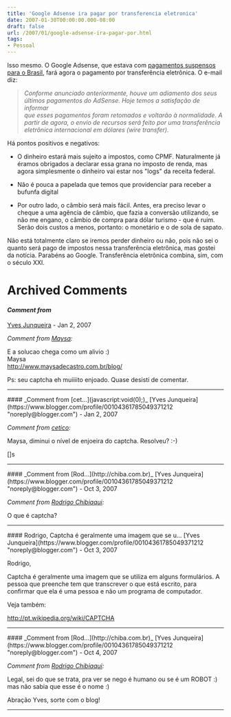 ```yaml
---
title: 'Google Adsense ira pagar por transferencia eletronica'
date: 2007-01-30T00:00:00.000-08:00
draft: false
url: /2007/01/google-adsense-ira-pagar-por.html
tags: 
- Pessoal
---
```


Isso mesmo. O Google Adsense, que estava com [pagamentos suspensos para o Brasil](http://idgnow.uol.com.br/internet/2007/01/15/idgnoticia.2007-01-15.0784771675), fará agora o pagamento por transferência eletrônica. O e-mail diz:  

> _Conforme anunciado anteriormente, houve um adiamento dos seus  
> últimos pagamentos do AdSense. Hoje temos a satisfação de informar  
> que esses pagamentos foram retomados e voltarão à normalidade. A  
> partir de agora, o envio de recursos será feito por uma transferência  
> eletrônica internacional em dólares (wire transfer)._

  
Há pontos positivos e negativos:  

  
*   O dinheiro estará mais sujeito a impostos, como CPMF. Naturalmente já éramos obrigados a declarar essa grana no imposto de renda, mas agora simplesmente o dinheiro vai estar nos "logs" da receita federal.
  
*   Não é pouca a papelada que temos que providenciar para receber a bufunfa digital
  
*   Por outro lado, o câmbio será mais fácil. Antes, era preciso levar o cheque a uma agência de câmbio, que fazia a conversão utilizando, se não me engano, o câmbio de compra para dólar turismo - que é ruim. Serão dois custos a menos, portanto: o monetário e o de sola de sapato.
  

  
Não está totalmente claro se iremos perder dinheiro ou não, pois não sei o quanto será pago de impostos nessa transferência eletrônica, mas gostei da notícia. Parabéns ao Google. Transferência eletrônica combina, sim, com o século XXI.
# Archived Comments

#### _Comment from_
[Yves Junqueira](https://www.blogger.com/profile/00104361785049371212 "noreply@blogger.com") - <time datetime="2007-01-30T02:28:00.000-08:00">Jan 2, 2007</time>

_Comment from [Maysa](http://www.maysadecastro.com.br/blog/):_  
  
E a solucao chega como um alivio :)  
Maysa  
http://www.maysadecastro.com.br/blog/  
  
Ps: seu captcha eh muiiiito enjoado. Quase desisti de comentar.
<hr />
#### _Comment from [cet...](javascript:void(0);)_
[Yves Junqueira](https://www.blogger.com/profile/00104361785049371212 "noreply@blogger.com") - <time datetime="2007-01-30T05:58:00.000-08:00">Jan 2, 2007</time>

_Comment from [cetico](javascript:void(0);):_  
  
Maysa, diminui o nível de enjoeira do captcha. Resolveu? :-)  
  
\[\]s
<hr />
#### _Comment from [Rod...](http://chiba.com.br)_
[Yves Junqueira](https://www.blogger.com/profile/00104361785049371212 "noreply@blogger.com") - <time datetime="2007-10-03T10:00:00.000-07:00">Oct 3, 2007</time>

_Comment from [Rodrigo Chibiaqui](http://chiba.com.br):_  
  
O que é captcha?
<hr />
#### Rodrigo, Captcha é geralmente uma imagem que se u...
[Yves Junqueira](https://www.blogger.com/profile/00104361785049371212 "noreply@blogger.com") - <time datetime="2007-10-03T13:01:00.000-07:00">Oct 3, 2007</time>

Rodrigo,  
  
Captcha é geralmente uma imagem que se utiliza em alguns formulários. A pessoa que preenche tem que transcrever o que está escrito, para confirmar que ela é uma pessoa e não um programa de computador.  
  
Veja também:  
  
http://pt.wikipedia.org/wiki/CAPTCHA
<hr />
#### _Comment from [Rod...](http://chiba.com.br)_
[Yves Junqueira](https://www.blogger.com/profile/00104361785049371212 "noreply@blogger.com") - <time datetime="2007-10-03T17:10:00.000-07:00">Oct 4, 2007</time>

_Comment from [Rodrigo Chibiaqui](http://chiba.com.br):_  
  
Legal, sei do que se trata, pra ver se nego é humano ou se é um ROBOT :) mas não sabia que esse é o nome :)  
  
Abração Yves, sorte com o blog!
<hr />
